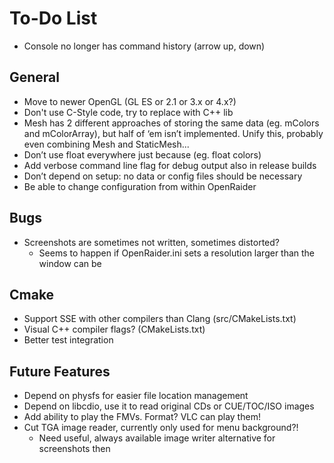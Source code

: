 # To-Do List

* Console no longer has command history (arrow up, down)

## General

* Move to newer OpenGL (GL ES or 2.1 or 3.x or 4.x?)
* Don't use C-Style code, try to replace with C++ lib
* Mesh has 2 different approaches of storing the same data (eg. mColors and mColorArray), but half of ‘em isn’t implemented. Unify this, probably even combining Mesh and StaticMesh...
* Don’t use float everywhere just because (eg. float colors)
* Add verbose command line flag for debug output also in release builds
* Don’t depend on setup: no data or config files should be necessary
* Be able to change configuration from within OpenRaider

## Bugs

* Screenshots are sometimes not written, sometimes distorted?
    * Seems to happen if OpenRaider.ini sets a resolution larger than the window can be

## Cmake

* Support SSE with other compilers than Clang (src/CMakeLists.txt)
* Visual C++ compiler flags? (CMakeLists.txt)
* Better test integration

## Future Features

* Depend on physfs for easier file location management
* Depend on libcdio, use it to read original CDs or CUE/TOC/ISO images
* Add ability to play the FMVs. Format? VLC can play them!
* Cut TGA image reader, currently only used for menu background?!
    * Need useful, always available image writer alternative for screenshots then

